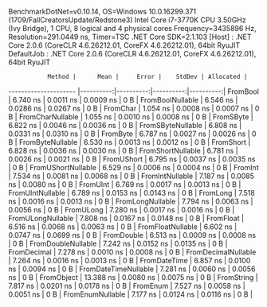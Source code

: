
BenchmarkDotNet=v0.10.14, OS=Windows 10.0.16299.371 (1709/FallCreatorsUpdate/Redstone3)
Intel Core i7-3770K CPU 3.50GHz (Ivy Bridge), 1 CPU, 8 logical and 4 physical cores
Frequency=3435896 Hz, Resolution=291.0449 ns, Timer=TSC
.NET Core SDK=2.1.103
  [Host]     : .NET Core 2.0.6 (CoreCLR 4.6.26212.01, CoreFX 4.6.26212.01), 64bit RyuJIT
  DefaultJob : .NET Core 2.0.6 (CoreCLR 4.6.26212.01, CoreFX 4.6.26212.01), 64bit RyuJIT


               Method |      Mean |     Error |    StdDev | Allocated |
--------------------- |----------:|----------:|----------:|----------:|
             FromBool |  6.740 ns | 0.0011 ns | 0.0009 ns |       0 B |
     FromBoolNullable |  6.546 ns | 0.0286 ns | 0.0267 ns |       0 B |
             FromChar |  1.054 ns | 0.0008 ns | 0.0007 ns |       0 B |
     FromCharNullable |  1.055 ns | 0.0010 ns | 0.0008 ns |       0 B |
            FromSByte |  6.822 ns | 0.0046 ns | 0.0036 ns |       0 B |
    FromSByteNullable |  6.808 ns | 0.0331 ns | 0.0310 ns |       0 B |
             FromByte |  6.787 ns | 0.0027 ns | 0.0026 ns |       0 B |
     FromByteNullable |  6.530 ns | 0.0013 ns | 0.0012 ns |       0 B |
            FromShort |  6.828 ns | 0.0036 ns | 0.0030 ns |       0 B |
    FromShortNullable |  6.781 ns | 0.0026 ns | 0.0021 ns |       0 B |
           FromUShort |  6.795 ns | 0.0037 ns | 0.0035 ns |       0 B |
   FromUShortNullable |  6.529 ns | 0.0006 ns | 0.0004 ns |       0 B |
              FromInt |  7.534 ns | 0.0081 ns | 0.0068 ns |       0 B |
      FromIntNullable |  7.187 ns | 0.0085 ns | 0.0080 ns |       0 B |
             FromUInt |  6.769 ns | 0.0017 ns | 0.0013 ns |       0 B |
     FromUIntNullable |  6.789 ns | 0.0153 ns | 0.0143 ns |       0 B |
             FromLong |  7.518 ns | 0.0016 ns | 0.0013 ns |       0 B |
     FromLongNullable |  7.794 ns | 0.0063 ns | 0.0056 ns |       0 B |
            FromULong |  7.280 ns | 0.0017 ns | 0.0016 ns |       0 B |
    FromULongNullable |  7.808 ns | 0.0167 ns | 0.0148 ns |       0 B |
            FromFloat |  6.516 ns | 0.0068 ns | 0.0063 ns |       0 B |
    FromFloatNullable |  6.602 ns | 0.0747 ns | 0.0699 ns |       0 B |
           FromDouble |  6.513 ns | 0.0009 ns | 0.0008 ns |       0 B |
   FromDoubleNullable |  7.242 ns | 0.0152 ns | 0.0135 ns |       0 B |
          FromDecimal |  7.278 ns | 0.0010 ns | 0.0008 ns |       0 B |
  FromDecimalNullable |  7.264 ns | 0.0016 ns | 0.0013 ns |       0 B |
         FromDateTime |  6.857 ns | 0.0100 ns | 0.0094 ns |       0 B |
 FromDateTimeNullable |  7.281 ns | 0.0060 ns | 0.0056 ns |       0 B |
           FromObject | 13.388 ns | 0.0080 ns | 0.0075 ns |       0 B |
           FromString |  7.817 ns | 0.0201 ns | 0.0178 ns |       0 B |
             FromEnum |  7.527 ns | 0.0058 ns | 0.0051 ns |       0 B |
     FromEnumNullable |  7.177 ns | 0.0124 ns | 0.0116 ns |       0 B |
